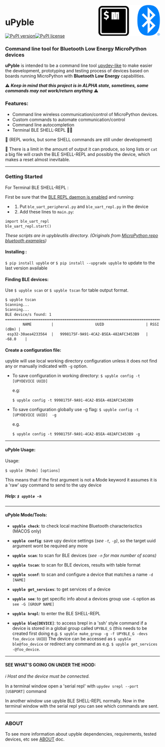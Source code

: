 <img align="right" width="200" height="100" src="https://raw.githubusercontent.com/Carglglz/upyble/master/uPyblelogo.png">

# uPyble

[![PyPI version](https://badge.fury.io/py/upyble.svg)](https://badge.fury.io/py/upyble)[![PyPI license](https://img.shields.io/pypi/l/ansicolortags.svg)](https://pypi.python.org/pypi/ansicolortags/)

### Command line tool for Bluetooth Low Energy MicroPython devices

**uPyble** is intended to be a command line tool [upydev-like](https://github.com/Carglglz/upydev/) to make easier the development, prototyping and testing process of devices based on boards running MicroPython with **Bluetooth Low Energy** capabilities.

⚠️ ***Keep in mind that this project is in ALPHA state, sometimes, some commands may not work/return anything*** ⚠️


### Features:

* Command line wireless communication/control of MicroPython devices.
* Custom commands to automate communication/control
* Command line autocompletion
* Terminal BLE SHELL-REPL 🔸🔺

 🔸 (REPL works,  but some SHELL commands are still under development)

🔺 There is a limit in the amount of output it can produce, so long lists or `cat` a big file will crash the BLE SHELL-REPL and possibly the device, which makes a reset almost inevitable.

------

### Getting Started

For Terminal BLE SHELL-REPL :

First be sure that the <u>BLE REPL daemon is enabled</u> and running:
  * 1) Put `ble_uart_peripheral.py` and `ble_uart_repl.py` in the device
  * 2) Add these lines to `main.py`:
  ```
  import ble_uart_repl
  ble_uart_repl.start()
  ```

*These scripts are in upybleutils directory. (Originals from [MicroPython repo bluetooth examples](https://github.com/micropython/micropython/tree/master/examples/bluetooth))*

#### Installing :

`$ pip install upyble` or ``$ pip install --upgrade upyble`` to update to the last version available

#### Finding BLE devices:

Use `$ upyble scan` or `$ upyble tscan` for table output format.
```
$ upyble tscan
Scanning...
Scanning...
BLE device/s found: 1
==============================================================================
        NAME         |                   UUID                   | RSSI (dBm) |
 esp32-30aea4233564  |   9998175F-9A91-4CA2-B5EA-482AFC3453B9   |   -68.0    |
```


#### Create a configuration file:

upyble will use local working directory configuration unless it does not find any or manually indicated with `-g` option.

- To save configuration in working directory: `$ upyble config -t [UPYDEVICE UUID]`

  e.g:

  `$ upyble config -t 9998175F-9A91-4CA2-B5EA-482AFC3453B9 `

* To save configuration globally use -g flag: `$ upyble config -t [UPYDEVICE UUID]  -g`

  e.g.

  `$ upyble config -t 9998175F-9A91-4CA2-B5EA-482AFC3453B9 -g `

------


#### uPyble Usage:

Usage:

`$ upyble [Mode] [options]`

This means that if the first argument is not a Mode keyword it assumes it is a 'raw' upy command to send to the upy device

##### Help: `$ upyble -h`

------

#### uPyble Mode/Tools:

- **`upyble check`**: to check local machine Bluetooth characterisctics (MACOS only)

- **`upyble config`**: save upy device settings (*see `-t`, `-g`)*, so the target uuid argument wont be required any more

- **`upyble scan`**: to scan for BLE devices (*see `-n` for max number of scans)*

- **`upyble tscan`**: to scan for BLE devices, results with table format

- **`upyble sconf`**: to scan and configure a device that matches a name `-d [NAME]`

- **`upyble get_services`**: to get services of a device

- **`upyble see`**: to get specific info about a devices group use `-G` option as `see -G [GROUP NAME]`

- **`upyble brepl`**: to enter the BLE SHELL-REPL

- **`upyble ble@[DEVICE]`**: to access brepl in a 'ssh' style command if a device is stored in a global group called `UPYBLE_G` (this needs to be created first doing e.g. `$ upyble make_group -g -f UPYBLE_G -devs foo_device UUID`) The device can be accessed as `$ upyble ble@foo_device` or redirect any command as e.g. `$ upyble get_services -@foo_device`.

____

#### SEE WHAT'S GOING ON UNDER THE HOOD:

_ℹ️ Host and the device must be connected._

  In a terminal window open a 'serial repl' with `upydev srepl --port [USBPORT]` command

  In another window use upyble BLE SHELL-REPL normally. Now in the terminal window with the serial repl you can see which commands are sent.

____

### ABOUT

To see more information about upyble dependencies, requirements, tested devices, etc see [ABOUT](https://github.com/Carglglz/upyble/blob/master/DOCS/ABOUT.md) doc.
